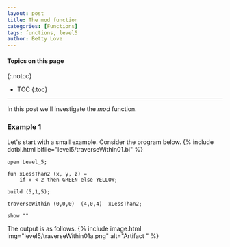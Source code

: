 ```yaml
---
layout: post
title: The mod function 
categories: [Functions]
tags: functions, level5
author: Betty Love
---
```


#### Topics on this page
{:.notoc}
* TOC
{:toc}

***

In this post we'll investigate the _mod_ function.

### Example 1

Let's start with a small example.  Consider the program below.
{% include dotbl.html blfile="level5/traverseWithin01.bl"  %}
```
open Level_5;

fun xLessThan2 (x, y, z) =
    if x < 2 then GREEN else YELLOW;

build (5,1,5);

traverseWithin (0,0,0)  (4,0,4)  xLessThan2;

show ""
```
The output is as follows.
{% include image.html img="level5/traverseWithin01a.png"  alt="Artifact "  %}

